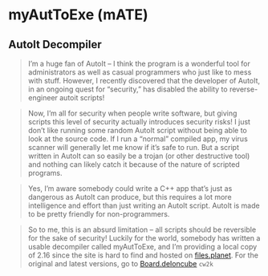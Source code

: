 # myAutToExe (mATE)
## AutoIt Decompiler 

>I’m a huge fan of AutoIt – I think the program is a wonderful tool for administrators as well as casual programmers who just like to mess with stuff. However, I recently discovered that the developer of AutoIt, in an ongoing quest for “security,” has disabled the ability to reverse-engineer autoit scripts!

>Now, I’m all for security when people write software, but giving scripts this level of security actually introduces security risks! I just don’t like running some random AutoIt script without being able to look at the source code. If I run a “normal” compiled app, my virus scanner will generally let me know if it’s safe to run. But a script written in AutoIt can so easily be a trojan (or other destructive tool) and nothing can likely catch it because of the nature of scripted programs.

>Yes, I’m aware somebody could write a C++ app that’s just as dangerous as AutoIt can produce, but this requires a lot more intelligence and effort than just writing an AutoIt script. AutoIt is made to be pretty friendly for non-programmers.

>So to me, this is an absurd limitation – all scripts should be reversible for the sake of security! Luckily for the world, somebody has written a usable decompiler called myAutToExe, and I’m providing a local copy of 2.16 since the site is hard to find and hosted on [files.planet](https://files.planet-dl.org/Cw2k/MyAutToExe/index.html). For the original and latest versions, go to [Board.deIoncube](https://board.deioncube.in/showthread.php?tid=29 ) `cw2k` 

